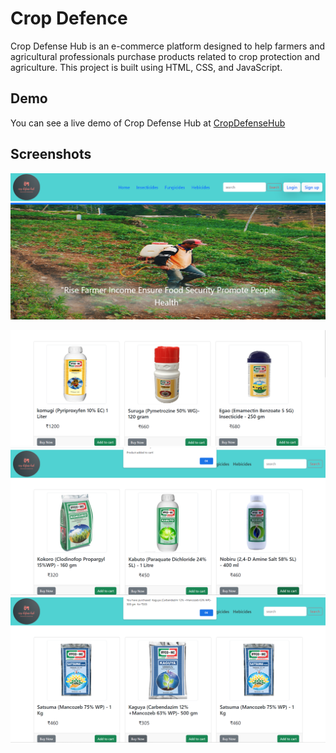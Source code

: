 # Crop Defence
Crop Defense Hub is an e-commerce platform designed to help farmers and agricultural professionals purchase products related to crop protection and agriculture. This project is built using HTML, CSS, and JavaScript.


## Demo

You can see a live demo of Crop Defense Hub at [CropDefenseHub](https://crop-defense-hub.netlify.app/)

## Screenshots
![Alt text](ScreenShots/cd-1.png)

![Alt text](ScreenShots/cd-2.png) 
![Alt text](ScreenShots/cd-3.png) 
![Alt text](ScreenShots/cd-4.png)


